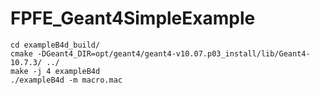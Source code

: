 # FPFE_Geant4SimpleExample
```
cd exampleB4d_build/
cmake -DGeant4_DIR=opt/geant4/geant4-v10.07.p03_install/lib/Geant4-10.7.3/ ../
make -j 4 exampleB4d
./exampleB4d -m macro.mac
```
